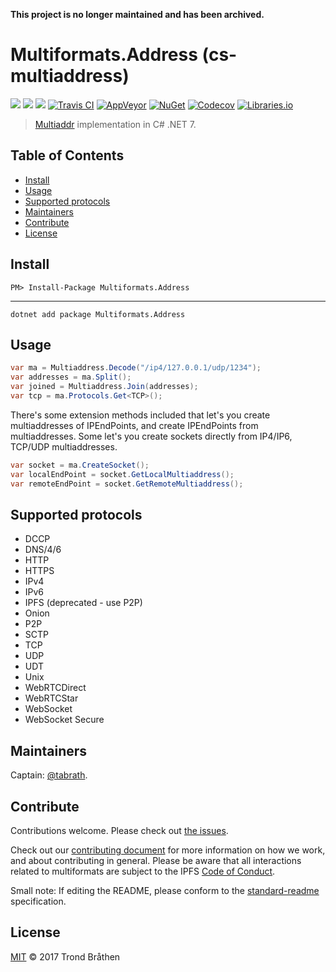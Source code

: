 **This project is no longer maintained and has been archived.**

# Multiformats.Address (cs-multiaddress)

[![](https://img.shields.io/badge/project-multiformats-blue.svg?style=flat-square)](https://github.com/multiformats/multiformats)
[![](https://img.shields.io/badge/freenode-%23ipfs-blue.svg?style=flat-square)](https://webchat.freenode.net/?channels=%23ipfs)
[![](https://img.shields.io/badge/readme%20style-standard-brightgreen.svg?style=flat-square)](https://github.com/RichardLitt/standard-readme)
[![Travis CI](https://img.shields.io/travis/multiformats/cs-multiaddress.svg?style=flat-square&branch=master)](https://travis-ci.org/multiformats/cs-multiaddress)
[![AppVeyor](https://img.shields.io/appveyor/ci/tabrath/cs-multiaddress/master.svg?style=flat-square)](https://ci.appveyor.com/project/tabrath/cs-multiaddress)
[![NuGet](https://buildstats.info/nuget/Multiformats.Address)](https://www.nuget.org/packages/Multiformats.Address/)
[![Codecov](https://img.shields.io/codecov/c/github/multiformats/cs-multiaddress/master.svg?style=flat-square)](https://codecov.io/gh/multiformats/cs-multiaddress)
[![Libraries.io](https://img.shields.io/librariesio/github/multiformats/cs-multiaddress.svg?style=flat-square)](https://libraries.io/github/multiformats/cs-multiaddress)

> [Multiaddr](https://github.com/multiformats/multiaddr) implementation in C# .NET 7.

## Table of Contents

- [Install](#install)
- [Usage](#usage)
- [Supported protocols](#supported-protocols)
- [Maintainers](#maintainers)
- [Contribute](#contribute)
- [License](#license)

## Install

    PM> Install-Package Multiformats.Address

---

    dotnet add package Multiformats.Address

## Usage
``` cs
var ma = Multiaddress.Decode("/ip4/127.0.0.1/udp/1234");
var addresses = ma.Split();
var joined = Multiaddress.Join(addresses);
var tcp = ma.Protocols.Get<TCP>();
```

There's some extension methods included that let's you create multiaddresses of IPEndPoints, and create IPEndPoints from multiaddresses.
Some let's you create sockets directly from IP4/IP6, TCP/UDP multiaddresses.

``` cs
var socket = ma.CreateSocket();
var localEndPoint = socket.GetLocalMultiaddress();
var remoteEndPoint = socket.GetRemoteMultiaddress();
```

## Supported protocols

* DCCP
* DNS/4/6
* HTTP
* HTTPS
* IPv4
* IPv6
* IPFS (deprecated - use P2P)
* Onion
* P2P
* SCTP
* TCP
* UDP
* UDT
* Unix
* WebRTCDirect
* WebRTCStar
* WebSocket
* WebSocket Secure

## Maintainers

Captain: [@tabrath](https://github.com/tabrath).

## Contribute

Contributions welcome. Please check out [the issues](https://github.com/multiformats/cs-multiaddress/issues).

Check out our [contributing document](https://github.com/multiformats/multiformats/blob/master/contributing.md) for more information on how we work, and about contributing in general. Please be aware that all interactions related to multiformats are subject to the IPFS [Code of Conduct](https://github.com/ipfs/community/blob/master/code-of-conduct.md).

Small note: If editing the README, please conform to the [standard-readme](https://github.com/RichardLitt/standard-readme) specification.

## License

[MIT](LICENSE) © 2017 Trond Bråthen

